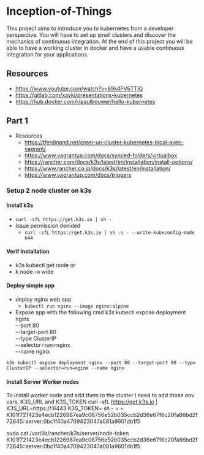 # Inception-of-Things
This project aims to introduce you to kubernetes from a developer perspective. You will have to set up small clusters and discover the mechanics of continuous integration. At the end of this project you will be able to have a working cluster in docker and have a usable continuous integration for your applications.


## Resources
- https://www.youtube.com/watch?v=89k4FV6TTlQ
- https://gitlab.com/xavki/presentations-kubernetes
- https://hub.docker.com/r/paulbouwer/hello-kubernetes



## Part 1 
- Resources
  - https://tferdinand.net/creer-un-cluster-kubernetes-local-avec-vagrant/
  - https://www.vagrantup.com/docs/synced-folders/virtualbox
  - https://rancher.com/docs/k3s/latest/en/installation/install-options/
  - https://www.rancher.co.jp/docs/k3s/latest/en/installation/
  - https://www.vagrantup.com/docs/triggers




### Setup 2 node cluster on k3s
#### Install k3s
- `curl -sfL https://get.k3s.io | sh -`
- Issue permission denided
  - `curl -sfL https://get.k3s.io | sh -s - --write-kubeconfig-mode 644`
#### Verif Installation
- k3s kubectl get node
or
- k node -o wide

#### Deploy simple app
- deploy nginx web app
  - `kubectl run nginx --image nginx:alpine`
- Expose app with the following cmd
k3s kubectl expose deployment nginx \
--port 80 \
--target-port 80 \
--type ClusterIP \
--selector=run=nginx \
--name nginx


`k3s kubectl expose deployment nginx --port 80 --target-port 80 --type ClusterIP --selector=run=nginx --name nginx`

#### Install Server Worker nodes
To install worker node and add them to the cluster I need to add those env vars, K3S_URL and K3S_TOKEN
curl -sfL https://get.k3s.io | K3S_URL=https://<server>:6443 K3S_TOKEN=<token> sh -
<server> = 
<token> = K101f721423e4ecb1226987ea9c06756e52b035ccb2d36e67f6c20fa86bd2f72645::server:0bc1f40a4709423047a081a9601db1f5

sudo cat /var/lib/rancher/k3s/server/node-token
K101f721423e4ecb1226987ea9c06756e52b035ccb2d36e67f6c20fa86bd2f72645::server:0bc1f40a4709423047a081a9601db1f5


